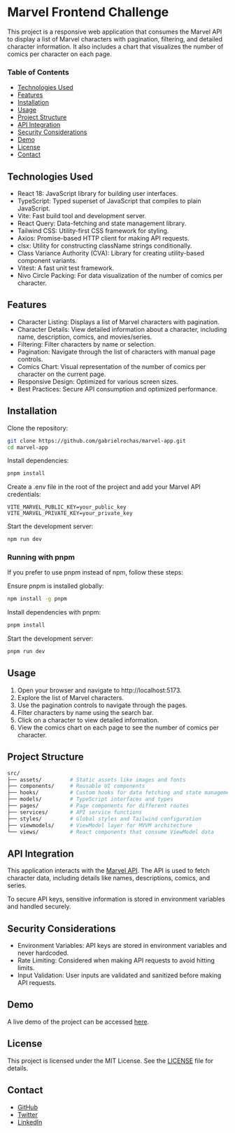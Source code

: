 # Marvel Frontend Challenge
This project is a responsive web application that consumes the Marvel API to display a list of Marvel characters with pagination, filtering, and detailed character information. It also includes a chart that visualizes the number of comics per character on each page.

### Table of Contents
- [Technologies Used](#technologies-used)
- [Features](#features)
- [Installation](#installation)
- [Usage](#usage)
- [Project Structure](#project-structure)
- [API Integration](#api-integration)
- [Security Considerations](#security-considerations)
- [Demo](#demo)
- [License](#license)
- [Contact](#contact)

## Technologies Used
- React 18: JavaScript library for building user interfaces.
- TypeScript: Typed superset of JavaScript that compiles to plain JavaScript.
- Vite: Fast build tool and development server.
- React Query: Data-fetching and state management library.
- Tailwind CSS: Utility-first CSS framework for styling.
- Axios: Promise-based HTTP client for making API requests.
- clsx: Utility for constructing className strings conditionally.
- Class Variance Authority (CVA): Library for creating utility-based component variants.
- Vitest: A fast unit test framework.
- Nivo Circle Packing: For data visualization of the number of comics per character.
## Features
- Character Listing: Displays a list of Marvel characters with pagination.
- Character Details: View detailed information about a character, including name, description, comics, and movies/series.
- Filtering: Filter characters by name or selection.
- Pagination: Navigate through the list of characters with manual page controls.
- Comics Chart: Visual representation of the number of comics per character on the current page.
- Responsive Design: Optimized for various screen sizes.
- Best Practices: Secure API consumption and optimized performance.
## Installation
Clone the repository:

```bash
git clone https://github.com/gabrielrochas/marvel-app.git
cd marvel-app
```
Install dependencies:

```bash
pnpm install
```
Create a .env file in the root of the project and add your Marvel API credentials:

```env
VITE_MARVEL_PUBLIC_KEY=your_public_key
VITE_MARVEL_PRIVATE_KEY=your_private_key
```

Start the development server:

```bash
npm run dev
```
### Running with pnpm
If you prefer to use pnpm instead of npm, follow these steps:

Ensure pnpm is installed globally:

```bash
npm install -g pnpm
```
Install dependencies with pnpm:

```bash
pnpm install
```
Start the development server:

```bash
pnpm run dev
```
## Usage
1. Open your browser and navigate to http://localhost:5173.
2. Explore the list of Marvel characters.
3. Use the pagination controls to navigate through the pages.
4. Filter characters by name using the search bar.
5. Click on a character to view detailed information.
6. View the comics chart on each page to see the number of comics per character.
## Project Structure
```bash
src/
├── assets/         # Static assets like images and fonts
├── components/     # Reusable UI components
├── hooks/          # Custom hooks for data fetching and state management
├── models/         # TypeScript interfaces and types
├── pages/          # Page components for different routes
├── services/       # API service functions
├── styles/         # Global styles and Tailwind configuration
├── viewmodels/     # ViewModel layer for MVVM architecture
└── views/          # React components that consume ViewModel data
```
## API Integration
This application interacts with the [Marvel API](https://developer.marvel.com/). The API is used to fetch character data, including details like names, descriptions, comics, and series.

To secure API keys, sensitive information is stored in environment variables and handled securely.

## Security Considerations
- Environment Variables: API keys are stored in environment variables and never hardcoded.
- Rate Limiting: Considered when making API requests to avoid hitting limits.
- Input Validation: User inputs are validated and sanitized before making API requests.
## Demo
A live demo of the project can be accessed [here](https://kanastra-challenge-plum.vercel.app/).

## License
This project is licensed under the MIT License. See the [LICENSE](https://github.com/gabrielrochas/marvel-app?tab=MIT-1-ov-file) file for details.

## Contact
- [GitHub](https://github.com/gabrielrochas)
- [Twitter](https://twitter.com/gabrielrochas)
- [LinkedIn](https://www.linkedin.com/in/gabrielrochaas/)
